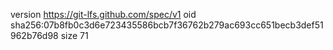 version https://git-lfs.github.com/spec/v1
oid sha256:07b8fb0c3d6e723435586bcb7f36762b279ac693cc651becb3def51962b76d98
size 71
